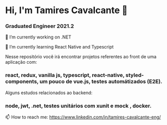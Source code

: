 # Hi, I'm Tamires Cavalcante 👋
### Graduated Engineer 2021.2

🔭 I’m currently working on .NET

🌱 I’m currently learning React Native and Typescript

Nesse repositório você irá encontrar projetos referentes ao front de uma aplicação com: 
### react, redux, vanilla js, typescript, react-native, styled-components, um pouco de vue.js, testes automátizados (E2E).

Alguns estudos relacionados ao backend: 
### node, jwt, .net, testes unitários com xunit e mock , docker.

📫 How to reach me: https://www.linkedin.com/in/tamires-cavalcante-eng/


